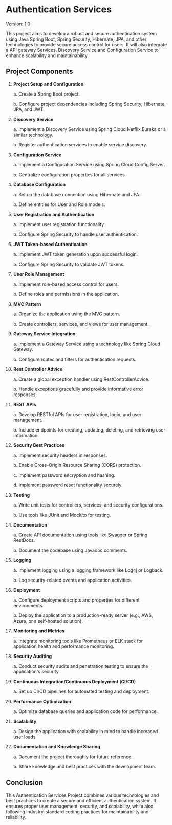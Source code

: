 # Authentication Services
Version: 1.0

This project aims to develop a robust and
secure authentication system using Java Spring Boot, Spring Security,
Hibernate, JPA, and other technologies to provide secure access control
for users. It will also integrate a API gateway Services, Discovery
Service and Configuration Service to enhance scalability and
maintainability.

## Project Components

1.  **Project Setup and Configuration**

    a.  Create a Spring Boot project.

    b.  Configure project dependencies including Spring Security,
        Hibernate, JPA, and JWT.

2.  **Discovery Service**

    a.  Implement a Discovery Service using Spring Cloud Netflix Eureka
        or a similar technology.

    b.  Register authentication services to enable service discovery.

3.  **Configuration Service**

    a.  Implement a Configuration Service using Spring Cloud Config
        Server.

    b.  Centralize configuration properties for all services.

4.  **Database Configuration**

    a.  Set up the database connection using Hibernate and JPA.

    b.  Define entities for User and Role models.

5.  **User Registration and Authentication**

    a.  Implement user registration functionality.

    b.  Configure Spring Security to handle user authentication.

6.  **JWT Token-based Authentication**

    a.  Implement JWT token generation upon successful login.

    b.  Configure Spring Security to validate JWT tokens.

7.  **User Role Management**

    a.  Implement role-based access control for users.

    b.  Define roles and permissions in the application.

8.  **MVC Pattern**

    a.  Organize the application using the MVC pattern.

    b.  Create controllers, services, and views for user management.

9.  **Gateway Service Integration**

    a.  Implement a Gateway Service using a technology like Spring Cloud
        Gateway.

    b.  Configure routes and filters for authentication requests.

10. **Rest Controller Advice**

    a.  Create a global exception handler using RestControllerAdvice.

    b.  Handle exceptions gracefully and provide informative error
        responses.

11. **REST APIs**

    a.  Develop RESTful APIs for user registration, login, and user
        management.

    b.  Include endpoints for creating, updating, deleting, and
        retrieving user information.

12. **Security Best Practices**

    a.  Implement security headers in responses.

    b.  Enable Cross-Origin Resource Sharing (CORS) protection.

    c.  Implement password encryption and hashing.

    d.  Implement password reset functionality securely.

13. **Testing**

    a.  Write unit tests for controllers, services, and security
        configurations.

    b.  Use tools like JUnit and Mockito for testing.

14. **Documentation**

    a.  Create API documentation using tools like Swagger or Spring
        RestDocs.

    b.  Document the codebase using Javadoc comments.

15. **Logging**

    a.  Implement logging using a logging framework like Log4j or
        Logback.

    b.  Log security-related events and application activities.

16. **Deployment**

    a.  Configure deployment scripts and properties for different
        environments.

    b.  Deploy the application to a production-ready server (e.g., AWS,
        Azure, or a self-hosted solution).

17. **Monitoring and Metrics**

    a.  Integrate monitoring tools like Prometheus or ELK stack for
        application health and performance monitoring.

18. **Security Auditing**

    a.  Conduct security audits and penetration testing to ensure the
        application\'s security.

19. **Continuous Integration/Continuous Deployment (CI/CD)**

    a.  Set up CI/CD pipelines for automated testing and deployment.

20. **Performance Optimization**

    a.  Optimize database queries and application code for performance.

21. **Scalability**

    a.  Design the application with scalability in mind to handle
        increased user loads.

22. **Documentation and Knowledge Sharing**

    a.  Document the project thoroughly for future reference.

    b.  Share knowledge and best practices with the development team.

## Conclusion
This Authentication Services Project combines various
technologies and best practices to create a secure and efficient
authentication system. It ensures proper user management, security, and
scalability, while also following industry-standard coding practices for
maintainability and reliability.

